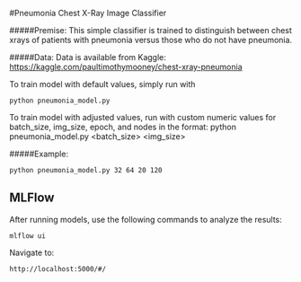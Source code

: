 #Pneumonia Chest X-Ray Image Classifier

#####Premise:
This simple classifier is trained to distinguish between chest xrays of patients with pneumonia
versus those who do not have pneumonia.


#####Data:
Data is available from Kaggle: https://kaggle.com/paultimothymooney/chest-xray-pneumonia


To train model with default values, simply run with 
```
python pneumonia_model.py
```

To train model with adjusted values, run with custom numeric values for batch_size, img_size, epoch, and nodes in the format: python pneumonia_model.py <batch_size> <img_size> <epoch> <nodes>

#####Example: 
```
python pneumonia_model.py 32 64 20 120
```

## MLFlow

After running models, use the following commands to analyze the results:
```
mlflow ui
```

Navigate to:
```
http://localhost:5000/#/
```